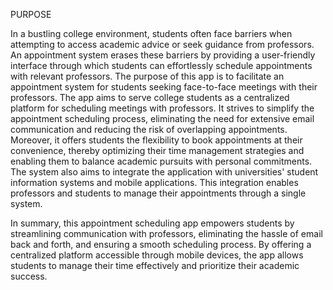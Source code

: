 PURPOSE

   In a bustling college environment, students often face barriers when attempting to
access academic advice or seek guidance from professors. An appointment system
erases these barriers by providing a user-friendly interface through which students can
effortlessly schedule appointments with relevant professors.
The purpose of this app is to facilitate an appointment system for students seeking
face-to-face meetings with their professors. The app aims to serve college students as
a centralized platform for scheduling meetings with professors. It strives to simplify
the appointment scheduling process, eliminating the need for extensive email
communication and reducing the risk of overlapping appointments. Moreover, it
offers students the flexibility to book appointments at their convenience, thereby
optimizing their time management strategies and enabling them to balance academic
pursuits with personal commitments. The system also aims to integrate the application
with universities' student information systems and mobile applications. This
integration enables professors and students to manage their appointments through a
single system.

   In summary, this appointment scheduling app empowers students by streamlining
communication with professors, eliminating the hassle of email back and forth, and
ensuring a smooth scheduling process. By offering a centralized platform accessible
through mobile devices, the app allows students to manage their time effectively and
prioritize their academic success.
